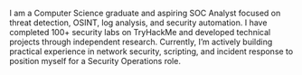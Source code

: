 I am a Computer Science graduate and aspiring SOC Analyst focused on threat detection, OSINT, log
analysis, and security automation. I have completed 100+ security labs on TryHackMe and developed
technical projects through independent research. Currently, I’m actively building practical
experience in network security, scripting, and incident response to position myself for a Security
Operations role.
